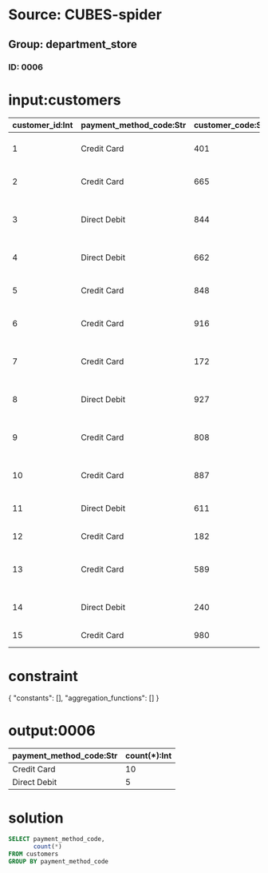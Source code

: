 # Source: CUBES-spider
## Group: department_store
### ID: 0006

# input:customers

| customer_id:Int | payment_method_code:Str | customer_code:Str | customer_name:Str | customer_address:Str | customer_phone:Str | customer_email:Str |
|---|---|---|---|---|---|---|
| 1 | Credit Card | 401 | Ahmed | 75099 Tremblay Port Apt. 163 \n South Norrisland, SC 80546 | 254-072-4068x33935 | margarett.vonrueden@example.com |
| 2 | Credit Card | 665 | Chauncey | 8408 Lindsay Court \n East Dasiabury, IL 72656-3552 | +41(8)1897032009 | stiedemann.sigrid@example.com |
| 3 | Direct Debit | 844 | Lukas | 7162 Rodolfo Knoll Apt. 502 \n Lake Annalise, TN 35791-8871 | 197-417-3557 | joelle.monahan@example.com |
| 4 | Direct Debit | 662 | Lexus | 9581 Will Flat Suite 272 \n East Cathryn, WY 30751-4404 | +08(3)8056580281 | gbrekke@example.com |
| 5 | Credit Card | 848 | Tara | 5065 Mraz Fields Apt. 041 \n East Chris, NH 41624 | 1-064-498-6609x051 | nicholas44@example.com |
| 6 | Credit Card | 916 | Jon | 841 Goyette Unions \n South Dionbury, NC 62021 | (443)013-3112x528 | cconroy@example.net |
| 7 | Credit Card | 172 | Cristobal | 8327 Christiansen Lakes Suite 409 \n Schneiderland, IA 93624 | 877-150-8674x63517 | shawna.cummerata@example.net |
| 8 | Direct Debit | 927 | Adah | 5049 Hand Land \n Coymouth, IL 97300-7731 | 1-695-364-7586x59256 | kathlyn24@example.org |
| 9 | Credit Card | 808 | Yasmeen | 3558 Witting Meadow Apt. 483 \n Lake Moriahbury, OH 91556-2122 | 587.398.2400x31176 | ludwig54@example.net |
| 10 | Credit Card | 887 | Karson | 7308 Joan Lake Suite 346 \n Lizethtown, DE 56522 | 857-844-9339x40140 | moriah91@example.com |
| 11 | Direct Debit | 611 | Cordell | 362 Fisher Forge Apt. 900 \n New Mckenna, CA 98525-5674 | (730)934-8249 | qstokes@example.org |
| 12 | Credit Card | 182 | Darron | 84445 Elinor Glens \n Port Zita, SD 39410 | 117.822.3577 | gwisozk@example.net |
| 13 | Credit Card | 589 | Kenya | 338 Floy Mountains Suite 589 \n Yesseniaville, TN 60847 | 08023680831 | maxime86@example.net |
| 14 | Direct Debit | 240 | Abbie | 983 Elinore Passage \n Darrionborough, SC 53915-0479 | 07594320656 | celine.bogan@example.com |
| 15 | Credit Card | 980 | Lyric | 649 Ocie Lights \n Wyatttown, UT 12697 | 1-472-036-0434 | schultz.arnoldo@example.net |

# constraint

{
  "constants": [],
  "aggregation_functions": []
}

# output:0006

| payment_method_code:Str | count(*):Int |
|---|---|
| Credit Card | 10 |
| Direct Debit | 5 |

# solution

```sql
SELECT payment_method_code,
       count(*)
FROM customers
GROUP BY payment_method_code
```
